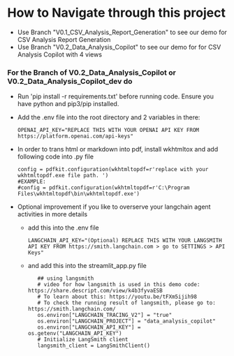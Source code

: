 # How to Navigate through this project
- Use Branch "V0.1_CSV_Analysis_Report_Generation" to see our demo for CSV Analysis Report Generation
- Use Branch "V0.2_Data_Analysis_Copilot" to see our demo for for CSV Analysis Copilot with 4 views

### For the Branch of V0.2_Data_Analysis_Copilot or V0.2_Data_Analysis_Copilot_dev do
 - Run 'pip install -r requirements.txt' before running code. Ensure you have python and pip3/pip installed.
 - Add the .env file into the root directory and 2 variables in there:
    ```  
    OPENAI_API_KEY="REPLACE THIS WITH YOUR OPENAI API KEY FROM https://platform.openai.com/api-keys"
    ```
 - In order to  trans html or markdown into pdf, install wkhtmltox and add following code into .py file
      ```
      config = pdfkit.configuration(wkhtmltopdf=r'replace with your wkhtmltopdf.exe file path. ')
      #EXAMPLE: 
      #config = pdfkit.configuration(wkhtmltopdf=r'C:\Program Files\wkhtmltopdf\bin\wkhtmltopdf.exe')
      ```

 - Optional improvement if you like to overserve your langchain agent activities in more details
   - add this into the .env file
      ```
      LANGCHAIN_API_KEY="(Optional) REPLACE THIS WITH YOUR LANGSMITH API KEY FROM https://smith.langchain.com > go to SETTINGS > API Keys"
      ```
   - and add this into the streamlit_app.py file
      ```
         ## using langsmith
         # video for how langsmith is used in this demo code: https://share.descript.com/view/k4b3fyvaESB
         # To learn about this: https://youtu.be/tFXm5ijih98
         # To check the running result of langsmith, please go to: https://smith.langchain.com/
         os.environ["LANGCHAIN_TRACING_V2"] = "true"
         os.environ["LANGCHAIN_PROJECT"] = "data_analysis_copilot"
         os.environ["LANGCHAIN_API_KEY"] = os.getenv("LANGCHAIN_API_KEY")
         # Initialize LangSmith client
         langsmith_client = LangSmithClient()

      ```
